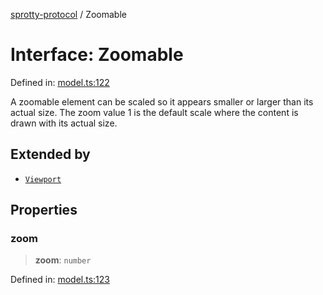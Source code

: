 
[sprotty-protocol](../globals) / Zoomable

# Interface: Zoomable

Defined in: [model.ts:122](https://github.com/eclipse-sprotty/sprotty/blob/f9b2433481cc27a1ac0c92d525a92039ae7f6c76/packages/sprotty-protocol/src/model.ts#L122)

A zoomable element can be scaled so it appears smaller or larger than its actual size.
The zoom value 1 is the default scale where the content is drawn with its actual size.

## Extended by

- [`Viewport`](../Interface.Viewport)

## Properties

### zoom

> **zoom**: `number`

Defined in: [model.ts:123](https://github.com/eclipse-sprotty/sprotty/blob/f9b2433481cc27a1ac0c92d525a92039ae7f6c76/packages/sprotty-protocol/src/model.ts#L123)
